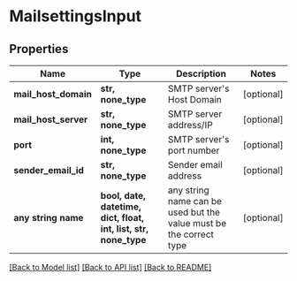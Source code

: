 # MailsettingsInput


## Properties
Name | Type | Description | Notes
------------ | ------------- | ------------- | -------------
**mail_host_domain** | **str, none_type** | SMTP server&#39;s Host Domain | [optional] 
**mail_host_server** | **str, none_type** | SMTP server address/IP | [optional] 
**port** | **int, none_type** | SMTP server&#39;s port number | [optional] 
**sender_email_id** | **str, none_type** | Sender email address | [optional] 
**any string name** | **bool, date, datetime, dict, float, int, list, str, none_type** | any string name can be used but the value must be the correct type | [optional]

[[Back to Model list]](../README.md#documentation-for-models) [[Back to API list]](../README.md#documentation-for-api-endpoints) [[Back to README]](../README.md)


